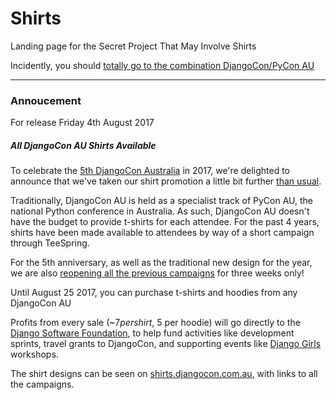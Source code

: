 # Shirts

Landing page for the Secret Project That May Involve Shirts

Incidently, you should [totally go to the combination DjangoCon/PyCon AU](https://pycon-au.org/attend/)

---

### Annoucement

For release Friday 4th August 2017

##### All DjangoCon AU Shirts Available

To celebrate the [5th DjangoCon Australia](https://djangocon.com.au) in 2017,
we're delighted to announce that we've taken our shirt promotion a little bit
further [than
usual](https://www.djangoproject.com/weblog/2013/jul/06/djangocon-australia-t-shirts-available/). 

Traditionally, DjangoCon AU is held as a specialist track of PyCon AU, the
national Python conference in Australia. As such, DjangoCon AU doesn't have the
budget to provide t-shirts for each attendee. For the past 4 years, shirts have
been made available to attendees by way of a short campaign through TeeSpring. 

For the 5th anniversary, as well as the traditional new design for the year, we
are also [reopening all the previous campaigns](http://shirts.djangocon.com.au)
for three weeks only!

Until August 25 2017, you can purchase t-shirts and hoodies from any DjangoCon
AU

Profits from every sale (~$7 per shirt, ~$5 per hoodie) will go directly to the
[Django Software Foundation](https://djangoproject.com/foundation), to help
fund activities like development sprints, travel grants to DjangoCon, and
supporting events like [Django Girls](http://djangogirls.org/) workshops.

The shirt designs can be seen on
[shirts.djangocon.com.au](http://shirts.djangocon.com.au), with links to all
the campaigns. 


